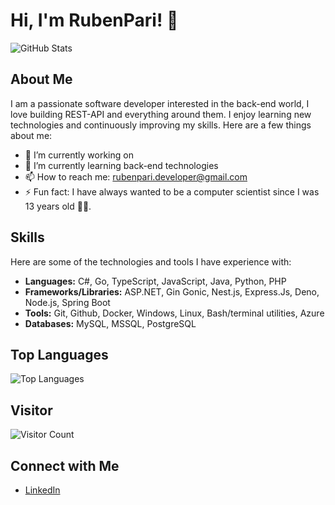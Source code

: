 # Hi, I'm RubenPari! 👋

![GitHub Stats](https://github-readme-stats.vercel.app/api?username=RubenPari&show_icons=true&theme=radical)

## About Me

I am a passionate software developer interested in the back-end world, I love building REST-API and everything around them. I enjoy learning new technologies and continuously improving my skills. Here are a few things about me:

- 🔭 I’m currently working on <null>
- 🌱 I’m currently learning back-end technologies
- 📫 How to reach me: rubenpari.developer@gmail.com
- ⚡ Fun fact: I have always wanted to be a computer scientist since I was 13 years old 🧑‍💻.

## Skills

Here are some of the technologies and tools I have experience with:

- **Languages:** C#, Go, TypeScript, JavaScript, Java, Python, PHP
- **Frameworks/Libraries:** ASP.NET, Gin Gonic, Nest.js, Express.Js, Deno, Node.js, Spring Boot
- **Tools:** Git, Github, Docker, Windows, Linux, Bash/terminal utilities, Azure
- **Databases:** MySQL, MSSQL, PostgreSQL

## Top Languages

![Top Languages](https://github-readme-stats.vercel.app/api/top-langs/?username=RubenPari&layout=compact&theme=radical)

## Visitor

![Visitor Count](https://count.getloli.com/get/@RubenPari.github.readme)

## Connect with Me

- [LinkedIn](https://www.linkedin.com/in/ruben-pari-8384391b1)
